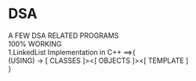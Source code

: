 # DSA
A FEW DSA RELATED PROGRAMS
<br>
100% WORKING
<br>
1.LinkedList Implementation in C++ ==>{
    <br>
    (USING) -> [ CLASSES ]><[ OBJECTS ]><[ TEMPLATE ]
<br>
}
